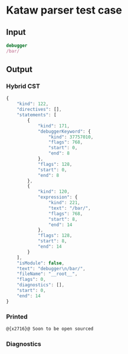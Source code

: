 # Kataw parser test case

## Input

`````js
debugger
/bar/
`````

## Output

### Hybrid CST

```javascript
{
    "kind": 122,
    "directives": [],
    "statements": [
        {
            "kind": 171,
            "debuggerKeyword": {
                "kind": 37757010,
                "flags": 768,
                "start": 0,
                "end": 8
            },
            "flags": 128,
            "start": 0,
            "end": 8
        },
        {
            "kind": 120,
            "expression": {
                "kind": 221,
                "text": "/bar/",
                "flags": 768,
                "start": 8,
                "end": 14
            },
            "flags": 128,
            "start": 8,
            "end": 14
        }
    ],
    "isModule": false,
    "text": "debugger\n/bar/",
    "fileName": "__root__",
    "flags": 0,
    "diagnostics": [],
    "start": 0,
    "end": 14
}
```

### Printed

```javascript
@{x2716}@ Soon to be open sourced
```

### Diagnostics

```javascript

```

